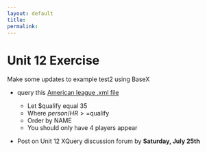 ```yaml
---
layout: default
title: 
permalink:
---
```

<h1> Unit 12 Exercise</h1>

Make some updates to example test2 using BaseX

- query this [American league .xml file](http://www.albany.edu/~mwolfe/ist538/unit12/american.xml)
	- Let $qualify equal  35
	- Where $person/HR >=$qualify
	- Order by NAME
	- You should only have 4 players appear
	
- Post on Unit 12 XQuery discussion forum by **Saturday, July 25th**  
